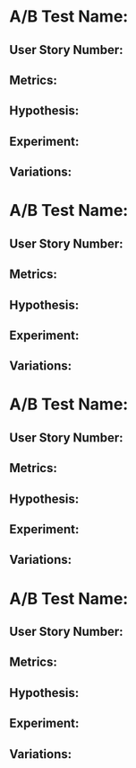 # A/B Test Name:  
## User Story Number:
## Metrics:  
## Hypothesis:  
## Experiment:
## Variations:

# A/B Test Name:  
## User Story Number:
## Metrics:  
## Hypothesis:  
## Experiment:
## Variations:

# A/B Test Name:  
## User Story Number:
## Metrics:  
## Hypothesis:  
## Experiment:
## Variations:

# A/B Test Name:  
## User Story Number:
## Metrics:  
## Hypothesis:  
## Experiment:
## Variations:
